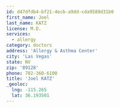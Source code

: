 ```yaml
---
id: d47dfdb4-bf21-4ecb-a9dd-cda9589d31b0
first_name: Joel
last_name: KATZ
license: M.D.
services:
  - allergy
category: doctors
address: 'Allergy & Asthma Center'
city: 'Las Vegas'
state: NV
zip: '89128'
phone: 702-360-6100
title: 'Joel KATZ'
_geoloc:
  lng: -115.265
  lat: 36.193501
---
```

